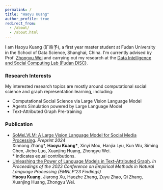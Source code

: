 ```yaml
---
permalink: /
title: "Haoyu Kuang"
author_profile: true
redirect_from: 
  - /about/
  - /about.html
---
```


I am Haoyu Kuang (旷皓予), a first year master student at Fudan University in the School of Data Science, Shanghai, China. I'm currently advised by Prof. [Zhongyu Wei](http://www.fudan-disc.com/people/zywei) and carrying out my research at the [Data Intelligence and Social Computing Lab (Fudan DISC)](http://www.fudan-disc.com/).

### Research Interests

My interested research topics are mostly around computational social science and graph representation learning, including:
- Computational Social Science via Large Vision Language Model
- Agents Simulation powered by Large Language Model
- Text-Attributed Graph Pre-training

### Publication

- [SoMeLVLM: A Large Vision Language Model for Social Media Processing](https://arxiv.org/abs/2402.13022). *Preprint 2024*  
  Xinnong Zhang\*, **Haoyu Kuang\***, Xinyi Mou, Hanjia Lyu, Kun Wu, Siming Chen, Jiebo Luo, Xuanjing Huang, Zhongyu Wei.  
  \* indicates equal contributions.
- [Unleashing the Power of Language Models in Text-Attributed Graph](https://aclanthology.org/2023.findings-emnlp.565/). *In Proceedings of the 2023 Conference on Empirical Methods in Natural Language Processing (EMNLP’23 Findings)*  
  **Haoyu Kuang**, Jiarong Xu, Haozhe Zhang, Zuyu Zhao, Qi Zhang, Xuanjing Huang, Zhongyu Wei.

